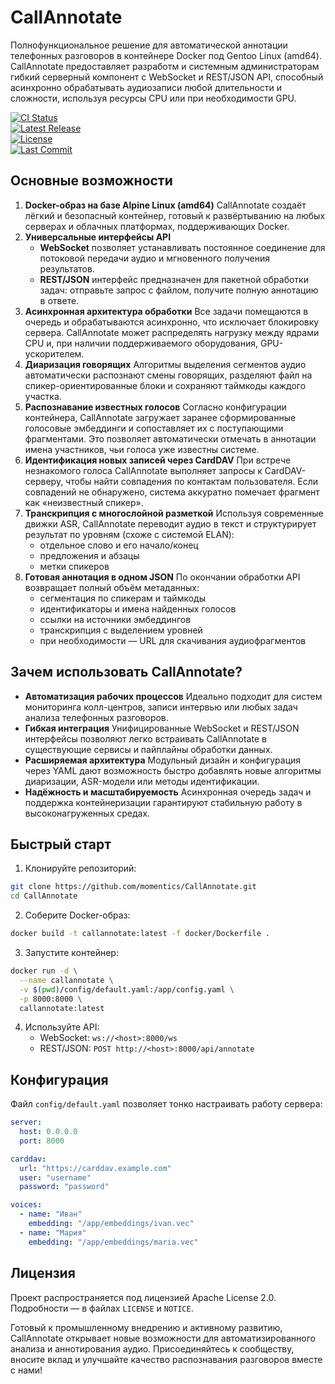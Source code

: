 # CallAnnotate

Полнофункциональное решение для автоматической аннотации телефонных разговоров в контейнере Docker под Gentoo Linux (amd64). CallAnnotate предоставляет разработм и системным администраторам гибкий серверный компонент с WebSocket и REST/JSON API, способный асинхронно обрабатывать аудиозаписи любой длительности и сложности, используя ресурсы CPU или при необходимости GPU.

<!-- Badges -->
[![CI Status](https://github.com/momentics/CallAnnotate/actions/workflows/ci.yml/badge.svg)](https://github.com/moment/CallAnnotate/actions/workflows/ci.yml)  
[![Latest Release](https://img.shields.io/github/v/release/momentics/CallAnnotate?style=for-the-badge)](https://github.com/momentics/CallAnnotate/releases)  
[![License](https://img.shields.io/github/license/momentics/CallAnnotate?style=for-the-badge)](https://github.com/momentics/CallAnnotate/blob/main/LICENSE)  
[![Last Commit](https://img.shields.io/github/last-commit/momentics/CallAnnotate?style=for-the-badge)](https://github.com/momentics/CallAnnotate/commits/main)  


## Основные возможности

1. **Docker-образ на базе Alpine Linux (amd64)**
CallAnnotate создаёт лёгкий и безопасный контейнер, готовый к развёртыванию на любых серверах и облачных платформах, поддерживающих Docker. 
2. **Универсальные интерфейсы API**
    - **WebSocket** позволяет устанавливать постоянное соединение для потоковой передачи аудио и мгновенного получения результатов.
    - **REST/JSON** интерфейс предназначен для пакетной обработки задач: отправьте запрос с файлом, получите полную аннотацию в ответе.
3. **Асинхронная архитектура обработки**
Все задачи помещаются в очередь и обрабатываются асинхронно, что исключает блокировку сервера. CallAnnotate может распределять нагрузку между ядрами CPU и, при наличии поддерживаемого оборудования, GPU-ускорителем.
4. **Диаризация говорящих**
Алгоритмы выделения сегментов аудио автоматически распознают смены говорящих, разделяют файл на спикер-ориентированные блоки и сохраняют таймкоды каждого участка.
5. **Распознавание известных голосов**
Согласно конфигурации контейнера, CallAnnotate загружает заранее сформированные голосовые эмбеддинги и сопоставляет их с поступающими фрагментами. Это позволяет автоматически отмечать в аннотации имена участников, чьи голоса уже известны системе.
6. **Идентификация новых записей через CardDAV**
При встрече незнакомого голоса CallAnnotate выполняет запросы к CardDAV-серверу, чтобы найти совпадения по контактам пользователя. Если совпадений не обнаружено, система аккуратно помечает фрагмент как «неизвестный спикер».
7. **Транскрипция с многослойной разметкой**
Используя современные движки ASR, CallAnnotate переводит аудио в текст и структурирует результат по уровням (схоже с системой ELAN):
    - отдельное слово и его начало/конец
    - предложения и абзацы
    - метки спикеров
8. **Готовая аннотация в одном JSON**
По окончании обработки API возвращает полный объём метаданных:
    - сегментация по спикерам и таймкоды
    - идентификаторы и имена найденных голосов
    - ссылки на источники эмбеддингов
    - транскрипция с выделением уровней
    - при необходимости — URL для скачивания аудиофрагментов

## Зачем использовать CallAnnotate?

- **Автоматизация рабочих процессов**
Идеально подходит для систем мониторинга колл-центров, записи интервью или любых задач анализа телефонных разговоров.
- **Гибкая интеграция**
Унифицированные WebSocket и REST/JSON интерфейсы позволяют легко встраивать CallAnnotate в существующие сервисы и пайплайны обработки данных.
- **Расширяемая архитектура**
Модульный дизайн и конфигурация через YAML дают возможность быстро добавлять новые алгоритмы диаризации, ASR-модели или методы идентификации.
- **Надёжность и масштабируемость**
Асинхронная очередь задач и поддержка контейнеризации гарантируют стабильную работу в высоконагруженных средах.


## Быстрый старт

1. Клонируйте репозиторий:

```bash
git clone https://github.com/momentics/CallAnnotate.git
cd CallAnnotate
```

2. Соберите Docker-образ:

```bash
docker build -t callannotate:latest -f docker/Dockerfile .
```

3. Запустите контейнер:

```bash
docker run -d \
  --name callannotate \
  -v $(pwd)/config/default.yaml:/app/config.yaml \
  -p 8000:8000 \
  callannotate:latest
```

4. Используйте API:
    - WebSocket: `ws://<host>:8000/ws`
    - REST/JSON: `POST http://<host>:8000/api/annotate`

## Конфигурация

Файл `config/default.yaml` позволяет тонко настраивать работу сервера:

```yaml
server:
  host: 0.0.0.0
  port: 8000

carddav:
  url: "https://carddav.example.com"
  user: "username"
  password: "password"

voices:
  - name: "Иван"
    embedding: "/app/embeddings/ivan.vec"
  - name: "Мария"
    embedding: "/app/embeddings/maria.vec"
```


## Лицензия

Проект распространяется под лицензией Apache License 2.0. Подробности — в файлах `LICENSE` и `NOTICE`.

Готовый к промышленному внедрению и активному развитию, CallAnnotate открывает новые возможности для автоматизированного анализа и аннотирования аудио. Присоединяйтесь к сообществу, вносите вклад и улучшайте качество распознавания разговоров вместе с нами!
